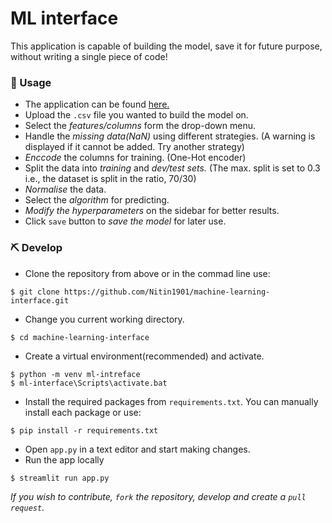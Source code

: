# ML interface

This application is capable of building the model, save it for future purpose, without writing a single piece of code! 

### 🦾 Usage

* The application can be found [here.](https://machine-learning-interface.herokuapp.com/)
* Upload the `.csv` file you wanted to build the model on.
* Select the *features/columns* form the drop-down menu.
* Handle the *missing data(NaN)* using different strategies. (A warning is displayed if it cannot be added. Try another strategy)
* *Enccode* the columns for training. (One-Hot encoder)
* Split the data into *training* and *dev/test sets.* (The max. split is set to 0.3 i.e., the dataset is split in the ratio, 70/30)
* *Normalise* the data. 
* Select the *algorithm* for predicting.
* *Modify the hyperparameters* on the sidebar for better results.
* Click `save` button to *save the model* for later use.

### ⛏️ Develop

* Clone the repository from above or in the commad line use:
```console
$ git clone https://github.com/Nitin1901/machine-learning-interface.git
```
* Change you current working directory.
```console
$ cd machine-learning-interface
```
* Create a virtual environment(recommended) and activate.
```console
$ python -m venv ml-intreface
$ ml-interface\Scripts\activate.bat
```
* Install the required packages from `requirements.txt`. You can manually install each package or use:
```console
$ pip install -r requirements.txt
```
* Open `app.py` in a text editor and start making changes.
* Run the app locally 
```console
$ streamlit run app.py
``` 

*If you wish to contribute, `fork` the repository, develop and create a `pull request`.*

